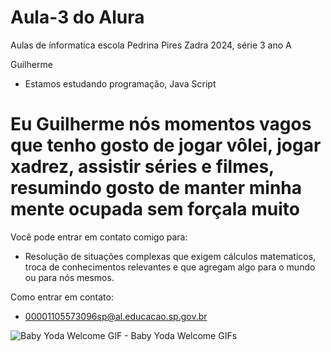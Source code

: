 # Aula-3 do Alura

Aulas de ínformatica escola Pedrina Pires Zadra 2024, série 3 ano A

Guilherme

- Estamos estudando programação, Java Script

# Eu Guilherme nós momentos vagos que tenho gosto de jogar vôlei, jogar xadrez, assistir séries e filmes, resumindo gosto de manter minha mente ocupada sem forçala muito


 Você pode entrar em contato comigo para: 
 - Resolução de situações complexas que exigem cálculos matematicos, troca de conhecimentos relevantes e que agregam algo para o mundo ou para nós mesmos.

 Como entrar em contato: 
 - 00001105573096sp@al.educacao.sp.gov.br

 <img src="https://media1.tenor.com/m/oC8CSq25wx4AAAAC/baby-yoda-welcome.gif" alt="Baby Yoda Welcome GIF - Baby Yoda Welcome GIFs"/>
